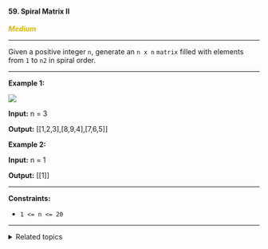 #### 59. Spiral Matrix II

<span style="color:#deb800">***Medium***</span>
___

Given a positive integer `n`, generate an `n x n` `matrix` filled with elements from `1` to `n2` in spiral order.
___

**Example 1:**

![](https://assets.leetcode.com/uploads/2020/11/13/spiraln.jpg)

**Input:** n = 3

**Output:** [[1,2,3],[8,9,4],[7,6,5]] 

**Example 2:**

**Input:** n = 1

**Output:** [[1]] 
___

**Constraints:**

*   `1 <= n <= 20`
___

<details><summary>Related topics</summary>

[#Array](https://leetcode.com/tag/array/)
[#Matrix](https://leetcode.com/tag/matrix/)
[#Simulation](https://leetcode.com/tag/simulation/)

</details>